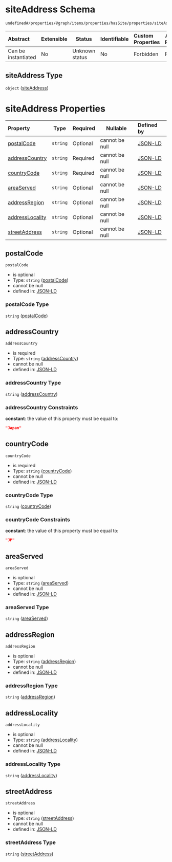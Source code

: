 # siteAddress Schema

```txt
undefined#/properties/@graph/items/properties/hasSite/properties/siteAddress
```




| Abstract            | Extensible | Status         | Identifiable | Custom Properties | Additional Properties | Access Restrictions | Defined In                                                                      |
| :------------------ | ---------- | -------------- | ------------ | :---------------- | --------------------- | ------------------- | ------------------------------------------------------------------------------- |
| Can be instantiated | No         | Unknown status | No           | Forbidden         | Forbidden             | none                | [ndl-isil.schema.json\*](../../out/ndl-isil.schema.json "open original schema") |

## siteAddress Type

`object` ([siteAddress](ndl-isil-properties-json-ld-graph-organization-properties-hassite-properties-siteaddress.md))

# siteAddress Properties

| Property                            | Type     | Required | Nullable       | Defined by                                                                                                                                                                                                                                  |
| :---------------------------------- | -------- | -------- | -------------- | :------------------------------------------------------------------------------------------------------------------------------------------------------------------------------------------------------------------------------------------ |
| [postalCode](#postalCode)           | `string` | Optional | cannot be null | [JSON-LD](ndl-isil-properties-json-ld-graph-organization-properties-hassite-properties-siteaddress-properties-postalcode.md "undefined#/properties/@graph/items/properties/hasSite/properties/siteAddress/properties/postalCode")           |
| [addressCountry](#addressCountry)   | `string` | Required | cannot be null | [JSON-LD](ndl-isil-properties-json-ld-graph-organization-properties-hassite-properties-siteaddress-properties-addresscountry.md "undefined#/properties/@graph/items/properties/hasSite/properties/siteAddress/properties/addressCountry")   |
| [countryCode](#countryCode)         | `string` | Required | cannot be null | [JSON-LD](ndl-isil-properties-json-ld-graph-organization-properties-hassite-properties-siteaddress-properties-countrycode.md "undefined#/properties/@graph/items/properties/hasSite/properties/siteAddress/properties/countryCode")         |
| [areaServed](#areaServed)           | `string` | Optional | cannot be null | [JSON-LD](ndl-isil-properties-json-ld-graph-organization-properties-hassite-properties-siteaddress-properties-areaserved.md "undefined#/properties/@graph/items/properties/hasSite/properties/siteAddress/properties/areaServed")           |
| [addressRegion](#addressRegion)     | `string` | Optional | cannot be null | [JSON-LD](ndl-isil-properties-json-ld-graph-organization-properties-hassite-properties-siteaddress-properties-addressregion.md "undefined#/properties/@graph/items/properties/hasSite/properties/siteAddress/properties/addressRegion")     |
| [addressLocality](#addressLocality) | `string` | Optional | cannot be null | [JSON-LD](ndl-isil-properties-json-ld-graph-organization-properties-hassite-properties-siteaddress-properties-addresslocality.md "undefined#/properties/@graph/items/properties/hasSite/properties/siteAddress/properties/addressLocality") |
| [streetAddress](#streetAddress)     | `string` | Optional | cannot be null | [JSON-LD](ndl-isil-properties-json-ld-graph-organization-properties-hassite-properties-siteaddress-properties-streetaddress.md "undefined#/properties/@graph/items/properties/hasSite/properties/siteAddress/properties/streetAddress")     |

## postalCode




`postalCode`

-   is optional
-   Type: `string` ([postalCode](ndl-isil-properties-json-ld-graph-organization-properties-hassite-properties-siteaddress-properties-postalcode.md))
-   cannot be null
-   defined in: [JSON-LD](ndl-isil-properties-json-ld-graph-organization-properties-hassite-properties-siteaddress-properties-postalcode.md "undefined#/properties/@graph/items/properties/hasSite/properties/siteAddress/properties/postalCode")

### postalCode Type

`string` ([postalCode](ndl-isil-properties-json-ld-graph-organization-properties-hassite-properties-siteaddress-properties-postalcode.md))

## addressCountry




`addressCountry`

-   is required
-   Type: `string` ([addressCountry](ndl-isil-properties-json-ld-graph-organization-properties-hassite-properties-siteaddress-properties-addresscountry.md))
-   cannot be null
-   defined in: [JSON-LD](ndl-isil-properties-json-ld-graph-organization-properties-hassite-properties-siteaddress-properties-addresscountry.md "undefined#/properties/@graph/items/properties/hasSite/properties/siteAddress/properties/addressCountry")

### addressCountry Type

`string` ([addressCountry](ndl-isil-properties-json-ld-graph-organization-properties-hassite-properties-siteaddress-properties-addresscountry.md))

### addressCountry Constraints

**constant**: the value of this property must be equal to:

```json
"Japan"
```

## countryCode




`countryCode`

-   is required
-   Type: `string` ([countryCode](ndl-isil-properties-json-ld-graph-organization-properties-hassite-properties-siteaddress-properties-countrycode.md))
-   cannot be null
-   defined in: [JSON-LD](ndl-isil-properties-json-ld-graph-organization-properties-hassite-properties-siteaddress-properties-countrycode.md "undefined#/properties/@graph/items/properties/hasSite/properties/siteAddress/properties/countryCode")

### countryCode Type

`string` ([countryCode](ndl-isil-properties-json-ld-graph-organization-properties-hassite-properties-siteaddress-properties-countrycode.md))

### countryCode Constraints

**constant**: the value of this property must be equal to:

```json
"JP"
```

## areaServed




`areaServed`

-   is optional
-   Type: `string` ([areaServed](ndl-isil-properties-json-ld-graph-organization-properties-hassite-properties-siteaddress-properties-areaserved.md))
-   cannot be null
-   defined in: [JSON-LD](ndl-isil-properties-json-ld-graph-organization-properties-hassite-properties-siteaddress-properties-areaserved.md "undefined#/properties/@graph/items/properties/hasSite/properties/siteAddress/properties/areaServed")

### areaServed Type

`string` ([areaServed](ndl-isil-properties-json-ld-graph-organization-properties-hassite-properties-siteaddress-properties-areaserved.md))

## addressRegion




`addressRegion`

-   is optional
-   Type: `string` ([addressRegion](ndl-isil-properties-json-ld-graph-organization-properties-hassite-properties-siteaddress-properties-addressregion.md))
-   cannot be null
-   defined in: [JSON-LD](ndl-isil-properties-json-ld-graph-organization-properties-hassite-properties-siteaddress-properties-addressregion.md "undefined#/properties/@graph/items/properties/hasSite/properties/siteAddress/properties/addressRegion")

### addressRegion Type

`string` ([addressRegion](ndl-isil-properties-json-ld-graph-organization-properties-hassite-properties-siteaddress-properties-addressregion.md))

## addressLocality




`addressLocality`

-   is optional
-   Type: `string` ([addressLocality](ndl-isil-properties-json-ld-graph-organization-properties-hassite-properties-siteaddress-properties-addresslocality.md))
-   cannot be null
-   defined in: [JSON-LD](ndl-isil-properties-json-ld-graph-organization-properties-hassite-properties-siteaddress-properties-addresslocality.md "undefined#/properties/@graph/items/properties/hasSite/properties/siteAddress/properties/addressLocality")

### addressLocality Type

`string` ([addressLocality](ndl-isil-properties-json-ld-graph-organization-properties-hassite-properties-siteaddress-properties-addresslocality.md))

## streetAddress




`streetAddress`

-   is optional
-   Type: `string` ([streetAddress](ndl-isil-properties-json-ld-graph-organization-properties-hassite-properties-siteaddress-properties-streetaddress.md))
-   cannot be null
-   defined in: [JSON-LD](ndl-isil-properties-json-ld-graph-organization-properties-hassite-properties-siteaddress-properties-streetaddress.md "undefined#/properties/@graph/items/properties/hasSite/properties/siteAddress/properties/streetAddress")

### streetAddress Type

`string` ([streetAddress](ndl-isil-properties-json-ld-graph-organization-properties-hassite-properties-siteaddress-properties-streetaddress.md))
